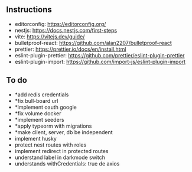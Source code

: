 ## Instructions

- editorconfig: https://editorconfig.org/
- nestjs: https://docs.nestjs.com/first-steps
- vite: https://vitejs.dev/guide/
- bulletproof-react: https://github.com/alan2207/bulletproof-react
- prettier: https://prettier.io/docs/en/install.html
- eslint-plugin-prettier: https://github.com/prettier/eslint-plugin-prettier
- eslint-plugin-import: https://github.com/import-js/eslint-plugin-import

## To do

- \*add redis credentials
- \*fix bull-board url
- \*implement oauth google
- \*fix volume docker
- \*implement seeders
- \*apply typeorm with migrations
- \*make client, server, db be independent
- implement husky
- protect nest routes with roles
- implement redirect in protected routes
- understand label in darkmode switch
- understands withCredentials: true de axios
